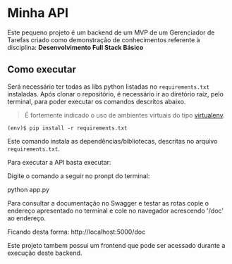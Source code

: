 # Minha API

Este pequeno projeto é um backend de um MVP de um Gerenciador de Tarefas criado como demonstração de conhecimentos referente à disciplina:
 **Desenvolvimento Full Stack Básico** 

## Como executar 


Será necessário ter todas as libs python listadas no `requirements.txt` instaladas.
Após clonar o repositório, é necessário ir ao diretório raiz, pelo terminal, para poder executar os comandos descritos abaixo.

> É fortemente indicado o uso de ambientes virtuais do tipo [virtualenv](https://virtualenv.pypa.io/en/latest/installation.html).

```
(env)$ pip install -r requirements.txt
```

Este comando instala as dependências/bibliotecas, descritas no arquivo `requirements.txt`.

Para executar a API  basta executar:

Digite o comando a seguir no pronpt do terminal:

python app.py

Para consultar a documentação no Swagger e testar as rotas copie o endereço apresentado no terminal e cole no navegador acrescendo '/doc' ao endereço.

Ficando desta forma: http://localhost:5000/doc

Este projeto tambem possui um frontend que pode ser acessado durante a execução deste backend.